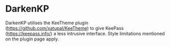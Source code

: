 # DarkenKP
  DarkenKP utilises the KeeTheme plugin (https://github.com/xatupal/KeeTheme) to give KeePass (https://keepass.info/) a less intrusive interface.  Style limitations mentioned on the plugin page apply.
